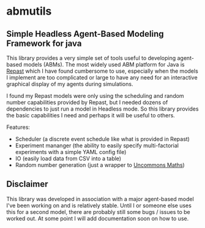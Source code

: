 abmutils
========

## Simple Headless Agent-Based Modeling Framework for java

This library provides a very simple set of tools useful to developing agent-based models (ABMs).  The most widely used ABM platform for Java is [Repast](http://repast.sourceforge.net/) which I have found cumbersome to use, especially when the models I implement are too complicated or large to have any need for an interactive graphical display of my agents during simulations.

I found my Repast models were only using the scheduling and random number capabilities provided by Repast, but I needed dozens of dependencies to just run a model in Headless mode.  So this library provides the basic capabilities I need and perhaps it will be useful to others.

Features:
* Scheduler (a discrete event schedule like what is provided in Repast)
* Experiment mananger (the ability to easily specify multi-factorial experiments with a simple YAML config file)
* IO (easily load data from CSV into a table)
* Random number generation (just a wrapper to [Uncommons Maths](http://maths.uncommons.org/))

## Disclaimer

This library was developed in association with a major agent-based model I've been working on and is relatively stable. Until I or someone else uses this for a second model, there are probably still some bugs / issues to be worked out. At some point I will add documentation soon on how to use.
